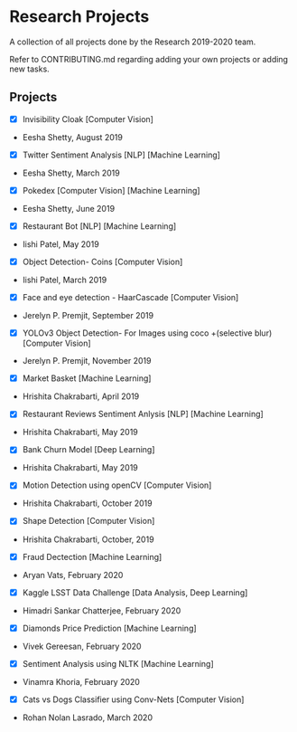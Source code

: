 # Research Projects
A collection of all projects done by the Research 2019-2020 team.

Refer to CONTRIBUTING.md regarding adding your own projects or adding new tasks. 

## Projects

- [x] Invisibility Cloak [Computer Vision]
- Eesha Shetty, August 2019

- [x]  Twitter Sentiment Analysis [NLP] [Machine Learning]
- Eesha Shetty, March 2019

- [x]  Pokedex [Computer Vision] [Machine Learning]
- Eesha Shetty, June 2019

- [x] Restaurant Bot [NLP] [Machine Learning]
- Iishi Patel, May 2019

- [x] Object Detection- Coins [Computer Vision]
- Iishi Patel, March 2019 

- [x] Face and eye detection - HaarCascade [Computer Vision]
- Jerelyn P. Premjit, September 2019

- [x] YOLOv3 Object Detection- For Images using coco +(selective blur) [Computer Vision]
- Jerelyn P. Premjit, November 2019 

- [x] Market Basket [Machine Learning]
- Hrishita Chakrabarti, April 2019

- [x] Restaurant Reviews Sentiment Anlysis [NLP] [Machine Learning]
- Hrishita Chakrabarti, May 2019

- [x] Bank Churn Model [Deep Learning]
- Hrishita Chakrabarti, May 2019

- [x] Motion Detection using openCV [Computer Vision]
- Hrishita Chakrabarti, October 2019

- [x] Shape Detection [Computer Vision]
- Hrishita Chakrabarti, October, 2019

- [x] Fraud Dectection [Machine Learning]
- Aryan Vats, February 2020

- [x] Kaggle LSST Data Challenge [Data Analysis, Deep Learning]
- Himadri Sankar Chatterjee, February 2020

- [x] Diamonds Price Prediction [Machine Learning]
- Vivek Gereesan, February 2020

- [x] Sentiment Analysis using NLTK [Machine Learning]
- Vinamra Khoria,  February 2020

- [x] Cats vs Dogs Classifier using Conv-Nets [Computer Vision]
- Rohan Nolan Lasrado, March 2020
